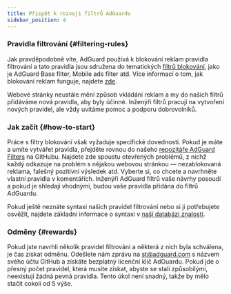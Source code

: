 ```yaml
---
title: Přispět k rozvoji filtrů AdGuardu
sidebar_position: 4
---
```


### Pravidla filtrování {#filtering-rules}

Jak pravděpodobně víte, AdGuard používá k blokování reklam pravidla filtrování a tato pravidla jsou sdružena do tematických [filtrů blokování](/general/ad-filtering/adguard-filters), jako je AdGuard Base filter, Mobile ads filter atd. Více informací o tom, jak blokování reklam funguje, najdete [zde](/general/ad-filtering/how-ad-blocking-works).

Webové stránky neustále mění způsob vkládání reklam a my do našich filtrů přidáváme nová pravidla, aby byly účinné. Inženýři filtrů pracují na vytvoření nových pravidel, ale vždy uvítáme pomoc a podporu dobrovolníků.

### Jak začít {#how-to-start}

Práce s filtry blokování však vyžaduje specifické dovednosti. Pokud je máte a umíte vytvářet pravidla, přejděte rovnou do našeho [repozitáře AdGuard Filters](https://github.com/AdguardTeam/AdguardFilters) na GitHubu. Najdete zde spoustu otevřených problémů, z nichž každý odkazuje na problém s nějakou webovou stránkou — nezablokovaná reklama, falešný pozitivní výsledek atd. Vyberte si, co chcete a navrhněte vlastní pravidla v komentářích. Inženýři AdGuard filtrů vaše návrhy posoudí a pokud je shledají vhodnými, budou vaše pravidla přidána do filtrů AdGuardu.

Pokud ještě neznáte syntaxi našich pravidel filtrování nebo si ji potřebujete osvěžit, najdete základní informace o syntaxi v [naší databázi znalostí](/general/ad-filtering/create-own-filters).

### Odměny {#rewards}

Pokud jste navrhli několik pravidel filtrování a některá z nich byla schválena, je čas získat odměnu. Odešlete nám zprávu na [st@adguard.com](mailto:st@adguard.com) s názvem svého účtu GitHub a získáte bezplatný licenční klíč AdGuardu. Pokud jde o přesný počet pravidel, která musíte získat, abyste se stali způsobilými, neexistují žádná pevná pravidla. Tento úkol není snadný, takže by mělo stačit cokoli od 5 výše.
